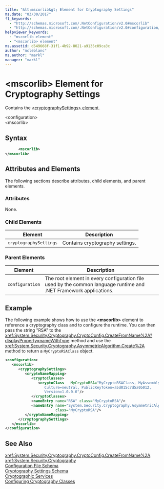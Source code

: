 ```yaml
---
title: "&lt;mscorlib&gt; Element for Cryptography Settings"
ms.date: "03/30/2017"
f1_keywords: 
  - "http://schemas.microsoft.com/.NetConfiguration/v2.0#mscorlib"
  - "http://schemas.microsoft.com/.NetConfiguration/v2.0#configuration/mscorlib"
helpviewer_keywords: 
  - "mscorlib element"
  - "<mscorlib> element"
ms.assetid: d549668f-31f1-4b92-8021-a9135c09ca3c
author: "mcleblanc"
ms.author: "markl"
manager: "markl"
---
```

# &lt;mscorlib&gt; Element for Cryptography Settings
Contains the [\<cryptographySettings> element](../../../../../docs/framework/configure-apps/file-schema/cryptography/cryptographysettings-element.md).  
  
 \<configuration>  
\<mscorlib>  
  
## Syntax  
  
```xml  
      <mscorlib>   
</mscorlib>  
```  
  
## Attributes and Elements  
 The following sections describe attributes, child elements, and parent elements.  
  
### Attributes  
 None.  
  
### Child Elements  
  
|Element|Description|  
|-------------|-----------------|  
|`cryptographySettings`|Contains cryptography settings.|  
  
### Parent Elements  
  
|Element|Description|  
|-------------|-----------------|  
|`configuration`|The root element in every configuration file used by the common language runtime and .NET Framework applications.|  
  
## Example  
 The following example shows how to use the **\<mscorlib>** element to reference a cryptography class and to configure the runtime. You can then pass the string "RSA" to the <xref:System.Security.Cryptography.CryptoConfig.CreateFromName%2A?displayProperty=nameWithType> method and use the <xref:System.Security.Cryptography.AsymmetricAlgorithm.Create%2A> method to return a `MyCryptoRSAClass` object.  
  
```xml  
<configuration>  
   <mscorlib>  
      <cryptographySettings>  
         <cryptoNameMapping>  
            <cryptoClasses>  
               <cryptoClass   MyCryptoRSA="MyCryptoRSAClass, MyAssembly  
                  Culture=neutral, PublicKeyToken=a5d015c7d5a0b012,  
                  Version=1.0.0.0"/>  
            </cryptoClasses>  
            <nameEntry name="RSA" class="MyCryptoRSA"/>  
            <nameEntry name="System.Security.Cryptography.AsymmetricAlgorithm"  
                       class="MyCryptoRSA"/>  
         </cryptoNameMapping>  
      </cryptographySettings>  
   </mscorlib>  
</configuration>  
```  
  
## See Also  
 <xref:System.Security.Cryptography.CryptoConfig.CreateFromName%2A>  
 <xref:System.Security.Cryptography>  
 [Configuration File Schema](../../../../../docs/framework/configure-apps/file-schema/index.md)  
 [Cryptography Settings Schema](../../../../../docs/framework/configure-apps/file-schema/cryptography/index.md)  
 [Cryptographic Services](../../../../../docs/standard/security/cryptographic-services.md)  
 [Configuring Cryptography Classes](../../../../../docs/framework/configure-apps/configure-cryptography-classes.md)
